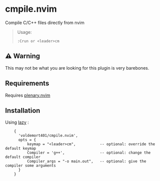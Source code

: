 # cmpile.nvim
Compile C/C++ files directly from nvim

> Usage:
>   
>     :Crun or <leader>cm

## ⚠️ Warning 
This may not be what you are looking for this plugin is very barebones.

## Requirements
Requires [plenary.nvim](https://github.com/nvim-lua/plenary.nvim)

## Installation 
  Using [lazy](https://github.com/folke/lazy.nvim) :
  ``` vim
      {
        'voldemort401/cmpile.nvim',
        opts = {
            keymap = "<leader>cm",           -- optional: override the default keymap
            Compiler = 'g++',                -- optional: change the default compiler
            Compiler_args = "-o main.out",   -- optional: give the compiler some arguments
        }
      }

  ```
